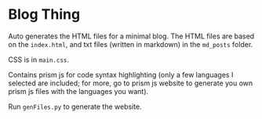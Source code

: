 # Blog Thing

Auto generates the HTML files for a minimal blog. The HTML files are based on the `index.html`, and txt files (written in markdown) in the `md_posts` folder. 

CSS is in `main.css`.

Contains prism js for code syntax highlighting (only a few languages I selected are included; for more, go to prism js website to generate you own prism js files with the languages you want).

Run `genFiles.py` to generate the website.
